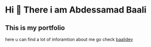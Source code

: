 # Hi 👋 There i am Abdessamad Baali

## This is my portfolio 
here u can find a lot of inforamtion about me go check
<a href='https://baalidev.netlify.app'>baalidev</a>
